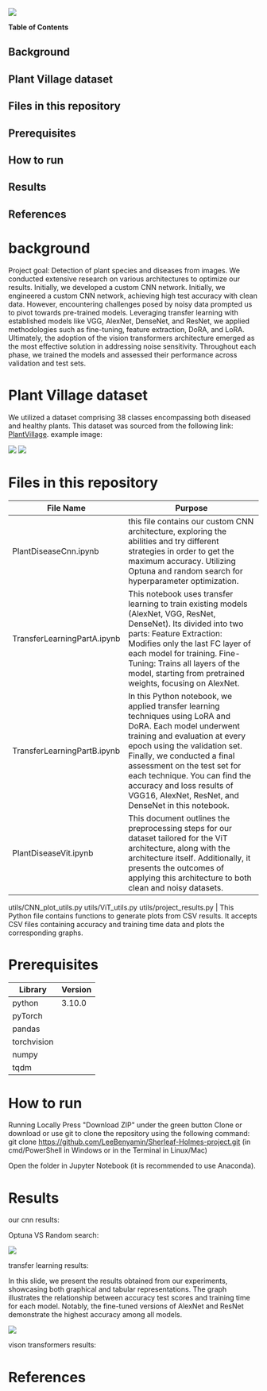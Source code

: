 ![](icons/resized/project%20logo.png)


**Table of Contents**

## Background
## Plant Village dataset
## Files in this repository
## Prerequisites
## How to run
## Results
## References

# background

Project goal: Detection of plant species and diseases from images.
We conducted extensive research on various architectures to optimize our results. Initially, we developed a custom CNN network. Initially, we engineered a custom CNN network, achieving high test accuracy with clean data. However, encountering challenges posed by noisy data prompted us to pivot towards pre-trained models. Leveraging transfer learning with established models like VGG, AlexNet, DenseNet, and ResNet, we applied methodologies such as fine-tuning, feature extraction, DoRA, and LoRA. Ultimately, the adoption of the vision transformers architecture emerged as the most effective solution in addressing noise sensitivity. Throughout each phase, we trained the models and assessed their performance across validation and test sets.

# Plant Village dataset
We utilized a dataset comprising 38 classes encompassing both diseased and healthy plants. This dataset was sourced from the following link: [PlantVillage](//https://paperswithcode.com/dataset/plantvillage "PlantVillage").
example image: 

![](images/plant1.png)  ![](images/plant2.png)

# Files in this repository
File Name   | Purpose
------------- | -------------
PlantDiseaseCnn.ipynb  | this file contains our custom CNN architecture, exploring the abilities and try different strategies in order to get the maximum accuracy. Utilizing Optuna and random search for hyperparameter optimization.
TransferLearningPartA.ipynb  | This notebook uses transfer learning to train existing models (AlexNet, VGG, ResNet, DenseNet). Its divided into two parts: Feature Extraction: Modifies only the last FC layer of each model for training. Fine-Tuning: Trains all layers of the model, starting from pretrained weights, focusing on AlexNet.
TransferLearningPartB.ipynb  | In this Python notebook, we applied transfer learning techniques using LoRA and DoRA. Each model underwent training and evaluation at every epoch using the validation set. Finally, we conducted a final assessment on the test set for each technique. You can find the accuracy and loss results of VGG16, AlexNet, ResNet, and DenseNet in this notebook.
PlantDiseaseVit.ipynb | This document outlines the preprocessing steps for our dataset tailored for the ViT architecture, along with the architecture itself. Additionally, it presents the outcomes of applying this architecture to both clean and noisy datasets.
utils/CNN_plot_utils.py
utils/ViT_utils.py
utils/project_results.py | This Python file contains functions to generate plots from CSV results. It accepts CSV files containing accuracy and training time data and plots the corresponding graphs.

# Prerequisites
 
| Library  | Version |
| ------------- | ------------- |
| python |   3.10.0 |
| pyTorch | |
| pandas |  |
| torchvision|  |
| numpy |  |
| tqdm  |   |

# How to run
Running Locally
Press "Download ZIP" under the green button Clone or download or use git to clone the repository using the following command: git clone https://github.com/LeeBenyamin/Sherleaf-Holmes-project.git (in cmd/PowerShell in Windows or in the Terminal in Linux/Mac)

Open the folder in Jupyter Notebook (it is recommended to use Anaconda).

# Results

our cnn results:

Optuna VS Random search: 

![](results/optuna_VS_random_search.png) 

transfer learning results:

In this slide, we present the results obtained from our experiments, showcasing both graphical and tabular representations. The graph illustrates the relationship between accuracy test scores and training time for each model. Notably, the fine-tuned versions of AlexNet and ResNet demonstrate the highest accuracy among all models.

![](transfer_learning_results/graphs/all_net_plot.png) 

vison transformers results:

# References

